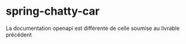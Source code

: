 # spring-chatty-car

La documentation openapi est différente de celle soumise au livrable précédent
